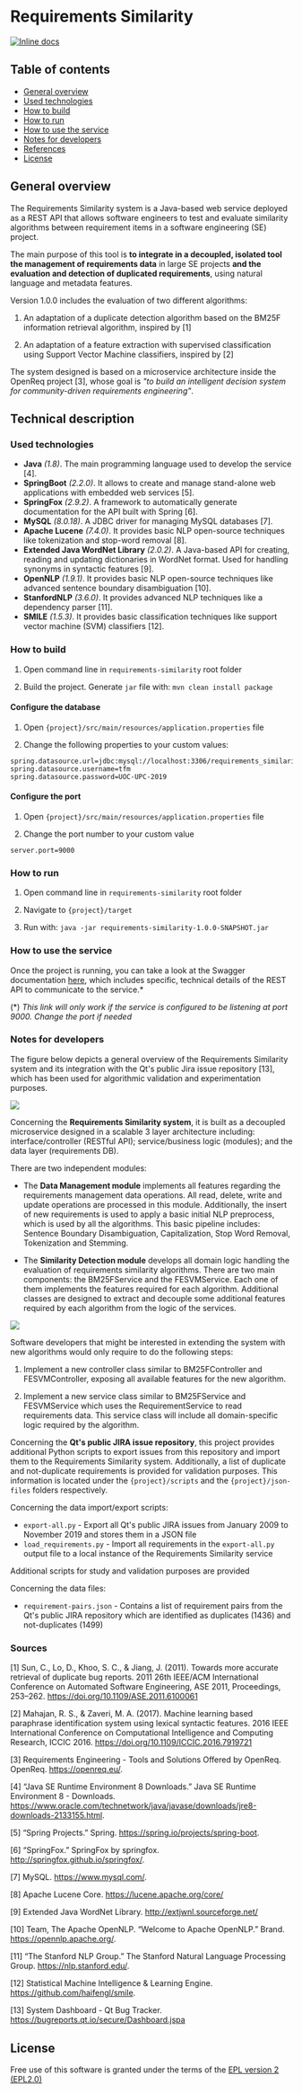 # Requirements Similarity

[![Inline docs](http://inch-ci.org/github/quim-motger/tfm.svg?branch=master)](http://inch-ci.org/github/quim-motger/tfm)


## Table of contents

* [General overview](#general-overview)
* [Used technologies](#used-technologies)
* [How to build](#how-to-build)
* [How to run](#how-to-run)
* [How to use the service](#how-to-use-the-service)
* [Notes for developers](#notes-for-developers)
* [References](#references)
* [License](#license)

## General overview

The Requirements Similarity system is a Java-based web service deployed as a REST API that allows software engineers to test and evaluate similarity algorithms between requirement items in a software engineering (SE) project.

The main purpose of this tool is **to integrate in a decoupled, isolated tool the management of requirements data** in large SE projects **and the evaluation and detection of duplicated requirements**, using natural language and metadata features.

Version 1.0.0 includes the evaluation of two different algorithms:

1. An adaptation of a duplicate detection algorithm based on the BM25F information retrieval algorithm, inspired by [1]

2. An adaptation of a feature extraction with supervised classification using Support Vector Machine classifiers, inspired by [2]

The system designed is based on a microservice architecture inside the OpenReq project [3], whose goal is *"to build an intelligent decision system for community-driven requirements engineering"*.

## Technical description

### Used technologies

- **Java** *(1.8)*. The main programming language used to develop the service [4].
- **SpringBoot** *(2.2.0)*. It allows to create and manage stand-alone web applications with embedded web services [5].
- **SpringFox** *(2.9.2)*. A framework to automatically generate documentation for the API built with Spring [6].
- **MySQL** *(8.0.18)*. A JDBC driver for managing MySQL databases [7].
- **Apache Lucene** *(7.4.0)*. It provides basic NLP open-source techniques like tokenization and stop-word removal [8].
- **Extended Java WordNet Library** *(2.0.2)*. A Java-based API for creating, reading and updating dictionaries in WordNet format. Used for handling synonyms in syntactic features [9].
- **OpenNLP** *(1.9.1)*. It provides basic NLP open-source techniques like advanced sentence boundary disambiguation [10].
- **StanfordNLP** *(3.6.0)*. It provides advanced NLP techniques like a dependency parser [11].
- **SMILE** *(1.5.3)*. It provides basic classification techniques like support vector machine (SVM) classifiers [12].

### How to build

1. Open command line in `requirements-similarity` root folder

2. Build the project. Generate `jar` file with: ```mvn clean install package```

#### Configure the database

1. Open `{project}/src/main/resources/application.properties` file

2. Change the following properties to your custom values:

```
spring.datasource.url=jdbc:mysql://localhost:3306/requirements_similarity
spring.datasource.username=tfm
spring.datasource.password=UOC-UPC-2019
```

#### Configure the port

1. Open `{project}/src/main/resources/application.properties` file

2. Change the port number to your custom value

```
server.port=9000
```

### How to run

1. Open command line in `requirements-similarity` root folder

2. Navigate to `{project}/target`

3. Run with: ```java -jar requirements-similarity-1.0.0-SNAPSHOT.jar```


### How to use the service

Once the project is running, you can take a look at the Swagger documentation [here](http://localhost:9000/swagger-ui.html/), which includes specific, technical details of the REST API to communicate to the service.*

(\*) *This link will only work if the service is configured to be listening at port 9000. Change the port if needed*

### Notes for developers

The figure below depicts a general overview of the Requirements Similarity system and its integration with the Qt's public Jira issue repository [13], which has been used for algorithmic validation and experimentation purposes.

![](img/general-overview.png)

Concerning the **Requirements Similarity system**, it is built as a decoupled microservice designed in a scalable 3 layer architecture including: interface/controller (RESTful API); service/business logic (modules); and the data layer (requirements DB).

There are two independent modules:

- The **Data Management module** implements all features regarding the requirements management data operations. All read, delete, write and update operations are processed in this module. Additionally, the insert of new requirements is used to apply a basic initial NLP preprocess, which is used by all the algorithms. This basic pipeline includes: Sentence Boundary Disambiguation, Capitalization, Stop Word Removal, Tokenization and Stemming.

- The **Similarity Detection module** develops all domain logic handling the evaluation of requirements similarity algorithms. There are two main components: the BM25FService and the FESVMService. Each one of them implements the features required for each algorithm. Additional classes are designed to extract and decouple some additional features required by each algorithm from the logic of the services.

![](img/class-diagram.png)

Software developers that might be interested in extending the system with new algorithms would only require to do the following steps:

1. Implement a new controller class similar to BM25FController and FESVMController, exposing all available features for the new algorithm.

2. Implement a new service class similar to BM25FService and FESVMService which uses the RequirementService to read requirements data. This service class will include all domain-specific logic required by the algorithm.

Concerning the **Qt's public JIRA issue repository**, this project provides additional Python scripts to export issues from this repository and import them to the Requirements Similarity system. Additionally, a list of duplicate and not-duplicate requirements is provided for validation purposes. This information is located under the `{project}/scripts` and the `{project}/json-files` folders respectively.

Concerning the data import/export scripts:

- `export-all.py`	- Export all Qt's public JIRA issues from January 2009 to November 2019 and stores them in a JSON file
- `load_requirements.py` - Import all requirements in the `export-all.py` output file to a local instance of the Requirements Similarity service

Additional scripts for study and validation purposes are provided

Concerning the data files:

- `requirement-pairs.json` - Contains a list of requirement pairs from the Qt's public JIRA repository which are identified as duplicates (1436) and not-duplicates (1499)


### Sources

[1] Sun, C., Lo, D., Khoo, S. C., & Jiang, J. (2011). Towards more accurate retrieval of duplicate bug reports. 2011 26th IEEE/ACM International Conference on Automated Software Engineering, ASE 2011, Proceedings, 253–262. https://doi.org/10.1109/ASE.2011.6100061

[2] Mahajan, R. S., & Zaveri, M. A. (2017). Machine learning based paraphrase identification system using lexical syntactic features. 2016 IEEE International Conference on Computational Intelligence and Computing Research, ICCIC 2016. https://doi.org/10.1109/ICCIC.2016.7919721

[3] Requirements Engineering - Tools and Solutions Offered by OpenReq. OpenReq. https://openreq.eu/.

[4] “Java SE Runtime Environment 8 Downloads.” Java SE Runtime Environment 8 - Downloads. https://www.oracle.com/technetwork/java/javase/downloads/jre8-downloads-2133155.html.

[5] “Spring Projects.” Spring. https://spring.io/projects/spring-boot.

[6] “SpringFox.” SpringFox by springfox. http://springfox.github.io/springfox/.

[7] MySQL. https://www.mysql.com/.

[8] Apache Lucene Core. https://lucene.apache.org/core/

[9] Extended Java WordNet Library. http://extjwnl.sourceforge.net/

[10] Team, The Apache OpenNLP. “Welcome to Apache OpenNLP.” Brand. https://opennlp.apache.org/.

[11] “The Stanford NLP Group.” The Stanford Natural Language Processing Group. https://nlp.stanford.edu/.

[12] Statistical Machine Intelligence & Learning Engine. https://github.com/haifengl/smile.

[13] System Dashboard - Qt Bug Tracker. https://bugreports.qt.io/secure/Dashboard.jspa

## License

Free use of this software is granted under the terms of the [EPL version 2 (EPL2.0)](https://www.eclipse.org/legal/epl-2.0/)
